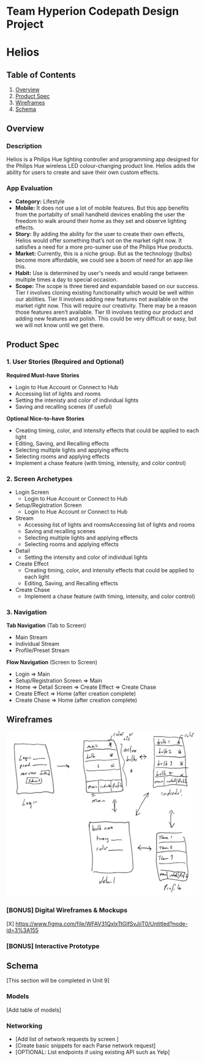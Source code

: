 Team Hyperion Codepath Design Project
===

# Helios

## Table of Contents
1. [Overview](#Overview)
1. [Product Spec](#Product-Spec)
1. [Wireframes](#Wireframes)
2. [Schema](#Schema)

## Overview
### Description
Helios is a Philips Hue lighting controller and programming app designed for the Philips Hue wireless LED colour-changing product line. Helios adds the ability for users to create and save their own custom effects.

### App Evaluation
- **Category:** Lifestyle
- **Mobile:** It does not use a lot of mobile features. But this app benefits from the portabilty of small handheld devices enabling the user the freedom to walk around their home as they set and observe lighting effects.
- **Story:** By adding the ability for the user to create their own effects, Helios would offer something that’s not on the market right now. It satisfies a need for a more pro-sumer use of the Philips Hue products.
- **Market:** Currently, this is a niche group. But as the technology (bulbs) become more affordable, we could see a boom of need for an app like this.
- **Habit:** Use is determined by user's needs and would range between multiple times a day to special occasion.
- **Scope:** The scope is three tiered and expandable based on our success. Tier I involves cloning existing functionality which would be well within our abilities. Tier II involves adding new features not available on the market right now. This will require our creativity. There may be a reason those features aren’t available. Tier III involves testing our product and adding new features and polish. This could be very difficult or easy, but we will not know until we get there.

## Product Spec

### 1. User Stories (Required and Optional)

**Required Must-have Stories**

* Login to Hue Account or Connect to Hub
* Accessing list of lights and rooms
* Setting the intenisty and color of individual lights
* Saving and recalling scenes (if useful)

**Optional Nice-to-have Stories**

* Creating timing, color, and intensity effects that could be applied to each light
* Editing, Saving, and Recalling effects
* Selecting multiple lights and applying effects
* Selecting rooms and applying effects
* Implement a chase feature (with timing, intensity, and color control)

### 2. Screen Archetypes

* Login Screen
   * Login to Hue Account or Connect to Hub
* Setup/Registration Screen
   * Login to Hue Account or Connect to Hub
* Stream
   * Accessing list of lights and roomsAccessing list of lights and rooms
   * Saving and recalling scenes
   * Selecting multiple lights and applying effects
   * Selecting rooms and applying effects
* Detail
   * Setting the intensity and color of individual lights
* Create Effect
   * Creating timing, color, and intensity effects that could be applied to each light
   * Editing, Saving, and Recalling effects
* Create Chase
   * Implement a chase feature (with timing, intensity, and color control)

### 3. Navigation

**Tab Navigation** (Tab to Screen)

* Main Stream
* Individual Stream
* Profile/Preset Stream

**Flow Navigation** (Screen to Screen)

* Login
   => Main
* Setup/Registration Screen
   => Main
* Home
   => Detail Screen
   => Create Effect
   => Create Chase
* Create Effect
   => Home (after creation complete)
* Create Chase
   => Home (after creation complete)

## Wireframes
<img src="https://github.com/Codepath-Team-Hyperion/Helios/blob/9194fff8b964bcecb6a5e94d1e35401d950cada6/wireframe.png" width=600>

### [BONUS] Digital Wireframes & Mockups
[X] https://www.figma.com/file/WFAV31QxlxTtGIfSvJjiT0/Untitled?node-id=3%3A155

### [BONUS] Interactive Prototype

## Schema 
[This section will be completed in Unit 9]
### Models
[Add table of models]
### Networking
- [Add list of network requests by screen ]
- [Create basic snippets for each Parse network request]
- [OPTIONAL: List endpoints if using existing API such as Yelp]
